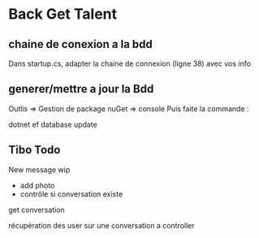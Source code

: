 ﻿# Back Get Talent

## chaine de conexion a la bdd

Dans startup.cs, adapter la chaine de connexion (ligne 38) avec vos info

## generer/mettre a jour la Bdd

Outlis => Gestion de package nuGet => console
Puis faite la commande :

dotnet ef database update

## Tibo Todo

New message wip

- add photo
- contrôle si conversation existe


get conversation

récupération des user sur une conversation a controller
